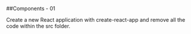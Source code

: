 ##Components - 01

Create a new React application with create-react-app and remove all the code within the src folder.